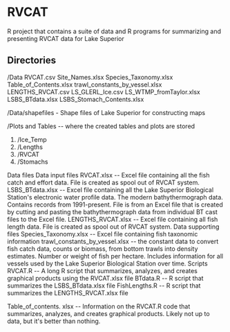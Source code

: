 # RVCAT
R project that contains a suite of data and R programs for summarizing and presenting RVCAT data for Lake Superior

## Directories
/Data
RVCAT.csv
Site_Names.xlsx
Species_Taxonomy.xlsx
Table_of_Contents.xlsx
trawl_constants_by_vessel.xlsx
LENGTHS_RVCAT.csv
LS_GLERL_Ice.csv
LS_WTMP_fromTaylor.xlsx
LSBS_BTdata.xlsx
LSBS_Stomach_Contents.xlsx

/Data/shapefiles - Shape files of Lake Superior for constructing maps

/Plots and Tables -- where the created tables and plots are stored
  1. /Ice_Temp
  2. /Lengths
  3. /RVCAT
  4. /Stomachs


Data files
Data input files
RVCAT.xlsx -- Excel file containing all the fish catch and effort data. File is created as spool out of RVCAT system.
LSBS_BTdata.xlsx -- Excel file containing all the Lake Superior Biological Station's electronic water profile data. The modern bathythermograph data. Contains records from 1991-present. File is from an Excel file that is created by cutting and pasting the bathythermograph data from individual BT cast files to the Excel file.
LENGTHS_RVCAT.xlsx -- Excel file containing all fish length data. File is created as spool out of RVCAT system.
Data supporting files
Species_Taxonomy.xlsx -- Excel file containing fish taxonomic information
trawl_constants_by_vessel.xlsx -- the constant data to convert fish catch data, counts or biomass, from bottom trawls into density estimates. Number or weight of fish per hectare. Includes information for all vessels used by the Lake Superior Biological Station over time.
Scripts
RVCAT.R -- A long R script that summarizes, analyzes, and creates graphical products using the RVCAT.xlsx file
BTdata.R -- R script that summarizes the LSBS_BTdata.xlsx file
FishLengths.R -- R script that summarizes the LENGTHS_RVCAT.xlsx file

Table_of_contents. xlsx -- Information on the RVCAT.R code that summarizes, analyzes, and creates graphical products. Likely not up to data, but it's better than nothing.
